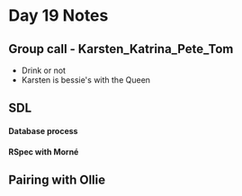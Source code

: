 # Day 19 Notes

## Group call - Karsten_Katrina_Pete_Tom
* Drink or not
* Karsten is bessie's with the Queen

## SDL

#### Database process

#### RSpec with Morné

## Pairing with Ollie
